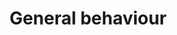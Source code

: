 ---
title: General behaviour
order: 1
links:
  - text: "CP Behaviour Guide (PDF)"
    url: "https://www.cats.org.uk/media/11548/behaviour-guide-2021.pdf"
---